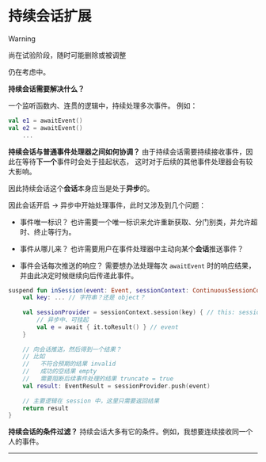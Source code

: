 # 持续会话扩展

> [!warning]
> 尚在试验阶段，随时可能删除或被调整

仍在考虑中。

**持续会话需要解决什么？**

一个监听函数内、连贯的逻辑中，持续处理多次事件。
例如：

```kotlin
val e1 = awaitEvent()
val e2 = awaitEvent()
    ...
```

**持续会话与普通事件处理器之间如何协调？**
由于持续会话需要持续接收事件，因此在等待**下一个**事件时会处于挂起状态，
这时对于后续的其他事件处理器会有较大影响。

因此持续会话这个**会话**本身应当是处于**异步**的。

因此会话开启 -> 异步中开始处理事件，此时又涉及到几个问题：

- 事件唯一标识？
  也许需要一个唯一标识来允许重新获取、分门别类，并允许超时、终止等行为。
- 事件从哪儿来？
  也许需要用户在事件处理器中主动向某个**会话**推送事件？
  
- 事件会话每次推送的响应？
  需要想办法处理每次 `awaitEvent` 时的响应结果，并由此决定时候继续向后传递此事件。


```kotlin
suspend fun inSession(event: Event, sessionContext: ContinuousSessionContext): EventResult {
    val key: ... // 字符串？还是 object？
    
    val sessionProvider = sessionContext.session(key) { // this: sessionReceiver
        // 异步中、可挂起
        val e = await { it.toResult() } // event
    }
    
    // 向会话推送，然后得到一个结果？
    // 比如
    //   不符合预期的结果 invalid
    //   成功的空结果 empty
    //   需要阻断后续事件处理的结果 truncate = true
    val result: EventResult = sessionProvider.push(event)
    
    // 主要逻辑在 session 中，这里只需要返回结果
    return result
}

```


**持续会话的条件过滤？**
持续会话大多有它的条件。例如，我想要连续接收同一个人的事件。

****
